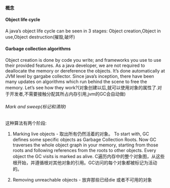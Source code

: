 #### 概念


#### Object life cycle
A java’s object life cycle can be seen in 3 stages:
Object creation,Object in use,Object destruction(摧毁,破坏)

#### Garbage collection algorithms
Object creation is done by code you write; and frameworks you use to use their provided features. As a java developer, we are not required to deallocate the memory or dereference the objects. It’s done automatically at JVM level by gargabe collector. Since java’s inception, there have been many updates on algorithms which run behind the scene to free the memory. Let’s see how they work?(对象创建以后,就可以使用对象的属性了.对于开发者,不需要接触分配其所占内存引用,jvm的GC会自动做)

###### Mark and sweep(标记和清除)
这种算法有两个阶段:
1. Marking live objects - 取出所有仍然活着的对象。
  To start with, GC defines some specific objects as Garbage Collection Roots.  Now GC traverses the whole object graph in your memory, starting from those roots and following references from the roots to other objects. Every object the GC visits is marked as alive.   C遍历内存中的整个对象图，从这些根开始，并遵循根对其他对象的引用。GC访问的每个对象都被标记为活动的。
  
2. Removing unreachable objects - 放弃那些已经die 或者不可用的对象